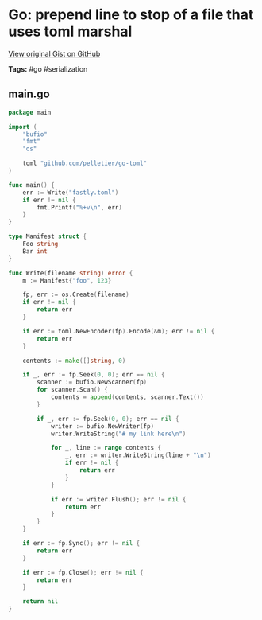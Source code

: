# Go: prepend line to stop of a file that uses toml marshal 

[View original Gist on GitHub](https://gist.github.com/Integralist/3aa30eea6ec1fdd3874e130b84bfb6a9)

**Tags:** #go #serialization

## main.go

```go
package main

import (
	"bufio"
	"fmt"
	"os"

	toml "github.com/pelletier/go-toml"
)

func main() {
	err := Write("fastly.toml")
	if err != nil {
		fmt.Printf("%+v\n", err)
	}
}

type Manifest struct {
	Foo string
	Bar int
}

func Write(filename string) error {
	m := Manifest{"foo", 123}

	fp, err := os.Create(filename)
	if err != nil {
		return err
	}

	if err := toml.NewEncoder(fp).Encode(&m); err != nil {
		return err
	}

	contents := make([]string, 0)

	if _, err := fp.Seek(0, 0); err == nil {
		scanner := bufio.NewScanner(fp)
		for scanner.Scan() {
			contents = append(contents, scanner.Text())
		}

		if _, err := fp.Seek(0, 0); err == nil {
			writer := bufio.NewWriter(fp)
			writer.WriteString("# my link here\n")

			for _, line := range contents {
				_, err := writer.WriteString(line + "\n")
				if err != nil {
					return err
				}
			}

			if err := writer.Flush(); err != nil {
				return err
			}
		}
	}

	if err := fp.Sync(); err != nil {
		return err
	}

	if err := fp.Close(); err != nil {
		return err
	}

	return nil
}
```

